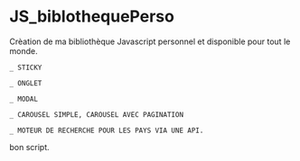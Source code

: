 # JS_biblothequePerso
Crèation de ma bibliothèque Javascript personnel et disponible pour tout le monde.

    _ STICKY
    
    _ ONGLET
    
    _ MODAL
    
    _ CAROUSEL SIMPLE, CAROUSEL AVEC PAGINATION
    
    _ MOTEUR DE RECHERCHE POUR LES PAYS VIA UNE API.

bon script.
